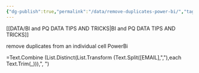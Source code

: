 ```yaml
---
{"dg-publish":true,"permalink":"/data/remove-duplicates-power-bi/","tags":["dax","Power_bi","Data"]}
---
```


[[DATA/BI and PQ DATA TIPS AND TRICKS\|BI and PQ DATA TIPS AND TRICKS]]

remove duplicates from an individual cell PowerBi


=Text.Combine (List.Distinct(List.Transform (Text.Split([EMAIL],","),each Text.Trim(_))),", ")